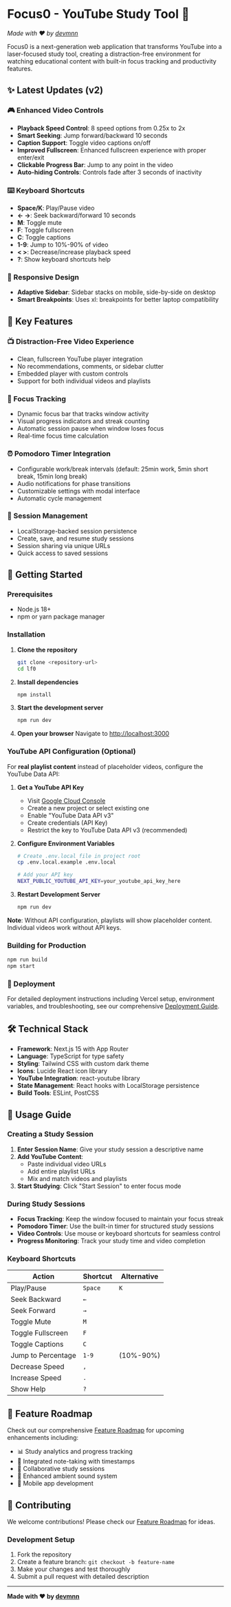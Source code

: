 # Focus0 - YouTube Study Tool 🎯

*Made with ❤️ by [devmnn](https://github.com/manan0209)*

Focus0 is a next-generation web application that transforms YouTube into a laser-focused study tool, creating a distraction-free environment for watching educational content with built-in focus tracking and productivity features.

## ✨ Latest Updates (v2)

### 🎮 Enhanced Video Controls
- **Playback Speed Control**: 8 speed options from 0.25x to 2x
- **Smart Seeking**: Jump forward/backward 10 seconds
- **Caption Support**: Toggle video captions on/off
- **Improved Fullscreen**: Enhanced fullscreen experience with proper enter/exit
- **Clickable Progress Bar**: Jump to any point in the video
- **Auto-hiding Controls**: Controls fade after 3 seconds of inactivity

### ⌨️ Keyboard Shortcuts
- **Space/K**: Play/Pause video
- **← →**: Seek backward/forward 10 seconds
- **M**: Toggle mute
- **F**: Toggle fullscreen
- **C**: Toggle captions
- **1-9**: Jump to 10%-90% of video
- **< >**: Decrease/increase playback speed
- **?**: Show keyboard shortcuts help

### 📱 Responsive Design
- **Adaptive Sidebar**: Sidebar stacks on mobile, side-by-side on desktop
- **Smart Breakpoints**: Uses xl: breakpoints for better laptop compatibility

## 🎯 Key Features

### 📺 Distraction-Free Video Experience
- Clean, fullscreen YouTube player integration
- No recommendations, comments, or sidebar clutter
- Embedded player with custom controls
- Support for both individual videos and playlists

### 🎯 Focus Tracking
- Dynamic focus bar that tracks window activity
- Visual progress indicators and streak counting
- Automatic session pause when window loses focus
- Real-time focus time calculation

### ⏰ Pomodoro Timer Integration
- Configurable work/break intervals (default: 25min work, 5min short break, 15min long break)
- Audio notifications for phase transitions
- Customizable settings with modal interface
- Automatic cycle management

### 💾 Session Management
- LocalStorage-backed session persistence
- Create, save, and resume study sessions
- Session sharing via unique URLs
- Quick access to saved sessions

## 🚀 Getting Started

### Prerequisites
- Node.js 18+ 
- npm or yarn package manager

### Installation

1. **Clone the repository**
   ```bash
   git clone <repository-url>
   cd lf0
   ```

2. **Install dependencies**
   ```bash
   npm install
   ```

3. **Start the development server**
   ```bash
   npm run dev
   ```

4. **Open your browser**
   Navigate to [http://localhost:3000](http://localhost:3000)

### YouTube API Configuration (Optional)

For **real playlist content** instead of placeholder videos, configure the YouTube Data API:

1. **Get a YouTube API Key**
   - Visit [Google Cloud Console](https://console.developers.google.com/)
   - Create a new project or select existing one
   - Enable "YouTube Data API v3"
   - Create credentials (API Key)
   - Restrict the key to YouTube Data API v3 (recommended)

2. **Configure Environment Variables**
   ```bash
   # Create .env.local file in project root
   cp .env.local.example .env.local
   
   # Add your API key
   NEXT_PUBLIC_YOUTUBE_API_KEY=your_youtube_api_key_here
   ```

3. **Restart Development Server**
   ```bash
   npm run dev
   ```

**Note**: Without API configuration, playlists will show placeholder content. Individual videos work without API keys.

### Building for Production

```bash
npm run build
npm start
```

### 🚀 Deployment

For detailed deployment instructions including Vercel setup, environment variables, and troubleshooting, see our comprehensive [Deployment Guide](./DEPLOYMENT.md).

## 🛠️ Technical Stack

- **Framework**: Next.js 15 with App Router
- **Language**: TypeScript for type safety
- **Styling**: Tailwind CSS with custom dark theme
- **Icons**: Lucide React icon library
- **YouTube Integration**: react-youtube library
- **State Management**: React hooks with LocalStorage persistence
- **Build Tools**: ESLint, PostCSS

## 📖 Usage Guide

### Creating a Study Session

1. **Enter Session Name**: Give your study session a descriptive name
2. **Add YouTube Content**: 
   - Paste individual video URLs
   - Add entire playlist URLs
   - Mix and match videos and playlists
3. **Start Studying**: Click "Start Session" to enter focus mode

### During Study Sessions

- **Focus Tracking**: Keep the window focused to maintain your focus streak
- **Pomodoro Timer**: Use the built-in timer for structured study sessions
- **Video Controls**: Use mouse or keyboard shortcuts for seamless control
- **Progress Monitoring**: Track your study time and video completion

### Keyboard Shortcuts

| Action | Shortcut | Alternative |
|--------|----------|-------------|
| Play/Pause | `Space` | `K` |
| Seek Backward | `←` | |
| Seek Forward | `→` | |
| Toggle Mute | `M` | |
| Toggle Fullscreen | `F` | |
| Toggle Captions | `C` | |
| Jump to Percentage | `1-9` | (10%-90%) |
| Decrease Speed | `,` | |
| Increase Speed | `.` | |
| Show Help | `?` | |

## 🚀 Feature Roadmap

Check out our comprehensive [Feature Roadmap](./FEATURE_ROADMAP.md) for upcoming enhancements including:
- 📊 Study analytics and progress tracking
- 📝 Integrated note-taking with timestamps
- 🤝 Collaborative study sessions
- 🎵 Enhanced ambient sound system
- 📱 Mobile app development

## 🤝 Contributing

We welcome contributions! Please check our [Feature Roadmap](./FEATURE_ROADMAP.md) for ideas.

### Development Setup

1. Fork the repository
2. Create a feature branch: `git checkout -b feature-name`
3. Make your changes and test thoroughly
4. Submit a pull request with detailed description

---

**Made with ❤️ by [devmnn](https://github.com/manan0209)**
